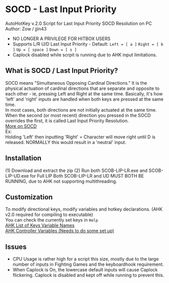# SOCD - Last Input Priority
AutoHotKey v.2.0 Script for Last Input Priority SOCD Resolution on PC  
Author: Zow / jjin43  
* NO LONGER A PRIVILEGE FOR HITBOX USERS  
* Supports L/R U/D Last Input Priority - Default: `Left = [ a ]` `Right = [ b ]` `Up = [ space ]` `Down = [ s ]`  
* Caplock disabled while scrpit is running due to AHK input limitations.  

## What is SOCD / Last Input Priority?
SOCD means "Simultaneous Opposing Cardinal Directions." It is the physical actuation of cardinal directions that are separate and opposite to each other - ie, pressing Left and Right at the same time. Basically, it's how 'left' and  'right' inputs are handled when both keys are pressed at the same time.  
In most cases, both directions are not initially actuated at the same time. When the second (or most recent) direction you pressed in the SOCD overrides the first, it is called Last Input Priority Resolution.  
[More on SOCD](https://www.hitboxarcade.com/blogs/support/what-is-socd)  
Ex:  
Holding 'Left' then inputting 'Right' = Character will move right until D is released. NORMALLY this would result in a 'neutral' input.   

## Installation
(1) Download and extract the zip
(2) Run both SCOB-LIP-LR.exe and SCOB-LIP-UD.exe for Full LIP
Both SCOB-LIP-LR and UD MUST BOTH BE RUNNING, due to AHK not supporting multithreading.

## Customization
To modify directional keys, modify variables and hotkey declarations. (AHK v2.0 required for compiling to executable)  
You can check the currently set keys in `Help`  
[AHK List of Keys Variable Names](https://www.autohotkey.com/docs/v1/KeyList.htm#keyboard)  
[AHK Controller Variables (Needs to do some set up)](https://www.autohotkey.com/docs/v1/KeyList.htm#Joystick)

## Issues
* CPU Usage is rather high for a script this size, mostly due to the large number of inputs in Fighting Games and the keyboardhook requirement.
* When Caplock is On, the lowercase default inputs will cause Caplock flickering. Caplock is disabled and kept off while running to prevent this.
